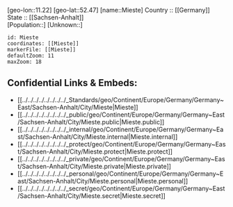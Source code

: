 ﻿---
location: [52.47,11.22] 
mapzoom: [7,12] 
mapmarker: city 
type: City
tags:
- geo/City


SpocWebEntityId: 32471
isDeleted: false
confidential: public

---
[geo-lon::11.22] 
[geo-lat::52.47] 
[name::Mieste] 
Country :: [[Germany]]  
State :: [[Sachsen-Anhalt]]  
[Population::] 
[Unknown::] 


```leaflet
id: Mieste
coordinates: [[Mieste]] 
markerFile: [[Mieste]] 
defaultZoom: 11 
maxZoom: 18
```


## Confidential Links & Embeds: 
- [[../../../../../../../../_Standards/geo/Continent/Europe/Germany/Germany~East/Sachsen-Anhalt/City/Mieste|Mieste]] 
- [[../../../../../../../../_public/geo/Continent/Europe/Germany/Germany~East/Sachsen-Anhalt/City/Mieste.public|Mieste.public]] 
- [[../../../../../../../../_internal/geo/Continent/Europe/Germany/Germany~East/Sachsen-Anhalt/City/Mieste.internal|Mieste.internal]] 
- [[../../../../../../../../_protect/geo/Continent/Europe/Germany/Germany~East/Sachsen-Anhalt/City/Mieste.protect|Mieste.protect]] 
- [[../../../../../../../../_private/geo/Continent/Europe/Germany/Germany~East/Sachsen-Anhalt/City/Mieste.private|Mieste.private]] 
- [[../../../../../../../../_personal/geo/Continent/Europe/Germany/Germany~East/Sachsen-Anhalt/City/Mieste.personal|Mieste.personal]] 
- [[../../../../../../../../_secret/geo/Continent/Europe/Germany/Germany~East/Sachsen-Anhalt/City/Mieste.secret|Mieste.secret]] 
